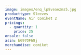 ```yaml
---
image: images/enq_lp8veaezmz5.jpg
producttype: Sleeves
eventName: Air Comiket 2
pricings:
  - quantity: 1
    price: 25
onsale: false
asin: bG97OFh8j
merchandise: comiket
---
```

